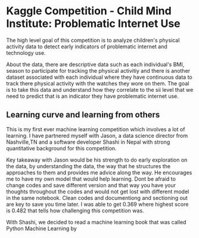 # Kaggle Competition - Child Mind Institute: Problematic Internet Use

The high level goal of this competition is to analyze children's physical activity data to detect early indicators of problematic internet and technology use. 

About the data, there are descriptive data such as each individual's BMI, season to participate for tracking the physical activitiy and there is another dataset associated with each individual where they have continuous data to track there physical activity with the watches they wore on them. The goal is to take this data and understand how they correlate to the sii level that we need to predict that is an indicator they have problematic internet use.

## Learning curve and learning from others

This is my first ever machine learning competition which involves a lot of learning. I have partnered myself with Jason, a data science director from Nashville,TN and a software developer Shashi in Nepal with strong quantitative background for this competition. 

Key takeaway with Jason would be his strength to do early exploration on the data, by understanding the data, the way that he structures the approaches to them and provides me advice along the way. He encourages me to have my own model that would help learning. Dont be afraid to change codes and save different version and that way you have your thoughts throughout the codes and would not get lost with different model in the same notebook. Clean codes and documentiong and sectioning out are key to save you time later. I was able to get 0.369 where highest score is 0.482 that tells how challenging this competition was. 

With Shashi, we decided to read a machine learning book that was called Python Machine Learning by 
